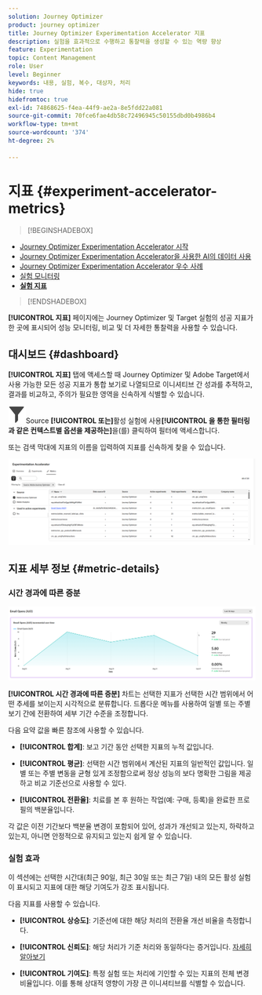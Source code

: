 ```yaml
---
solution: Journey Optimizer
product: journey optimizer
title: Journey Optimizer Experimentation Accelerator 지표
description: 실험을 효과적으로 수행하고 통찰력을 생성할 수 있는 역량 향상
feature: Experimentation
topic: Content Management
role: User
level: Beginner
keywords: 내용, 실험, 복수, 대상자, 처리
hide: true
hidefromtoc: true
exl-id: 74868625-f4ea-44f9-ae2a-8e5fdd22a081
source-git-commit: 70fce6fae4db58c72496945c50155dbd0b4986b4
workflow-type: tm+mt
source-wordcount: '374'
ht-degree: 2%

---
```


# 지표 {#experiment-accelerator-metrics}

>[!BEGINSHADEBOX]

* [Journey Optimizer Experimentation Accelerator 시작](experiment-accelerator.md)
* [Journey Optimizer Experimentation Accelerator을 사용한 AI의 데이터 사용](experiment-accelerator-security.md)
* [Journey Optimizer Experimentation Accelerator 우수 사례](experiment-accelerator-best-practices.md)
* [실험 모니터링](experiment-accelerator-monitor.md)
* **[실험 지표](experiment-accelerator-metrics.md)**

>[!ENDSHADEBOX]

**[!UICONTROL 지표]** 페이지에는 Journey Optimizer 및 Target 실험의 성공 지표가 한 곳에 표시되어 성능 모니터링, 비교 및 더 자세한 통찰력을 사용할 수 있습니다.

## 대시보드 {#dashboard}

**[!UICONTROL 지표]** 탭에 액세스할 때 Journey Optimizer 및 Adobe Target에서 사용 가능한 모든 성공 지표가 통합 보기로 나열되므로 이니셔티브 간 성과를 추적하고, 결과를 비교하고, 주의가 필요한 영역을 신속하게 식별할 수 있습니다.

![](assets/do-not-localize/Smock_Filter_18_N.svg)Source **[!UICONTROL 또는]**&#x200B;활성 실험에 사용&#x200B;**[!UICONTROL 을 통한 필터링과 같은 컨텍스트별 옵션을 제공하는]**&#x200B;을(를) 클릭하여 필터에 액세스합니다.

또는 검색 막대에 지표의 이름을 입력하여 지표를 신속하게 찾을 수 있습니다.

![](assets/experiment-monitor-metrics.png)

## 지표 세부 정보 {#metric-details}

### 시간 경과에 따른 증분

![](assets/experiment-monitor-metrics-2.png)

**[!UICONTROL 시간 경과에 따른 증분]** 차트는 선택한 지표가 선택한 시간 범위에서 어떤 추세를 보이는지 시각적으로 분류합니다. 드롭다운 메뉴를 사용하여 일별 또는 주별 보기 간에 전환하여 세부 기간 수준을 조정합니다.

다음 요약 값을 빠른 참조에 사용할 수 있습니다.

* **[!UICONTROL 합계]**: 보고 기간 동안 선택한 지표의 누적 값입니다.

* **[!UICONTROL 평균]**: 선택한 시간 범위에서 계산된 지표의 일반적인 값입니다. 일별 또는 주별 변동을 균형 있게 조정함으로써 정상 성능의 보다 명확한 그림을 제공하고 비교 기준선으로 사용할 수 있다.

* **[!UICONTROL 전환율]**: 치료를 본 후 원하는 작업(예: 구매, 등록)을 완료한 프로필의 백분율입니다.

각 값은 이전 기간보다 백분율 변경이 포함되어 있어, 성과가 개선되고 있는지, 하락하고 있는지, 아니면 안정적으로 유지되고 있는지 쉽게 알 수 있습니다.

### 실험 효과

이 섹션에는 선택한 시간대(최근 90일, 최근 30일 또는 최근 7일) 내의 모든 활성 실험이 표시되고 지표에 대한 해당 기여도가 강조 표시됩니다.

다음 지표를 사용할 수 있습니다.

* **[!UICONTROL 상승도]**: 기준선에 대한 해당 처리의 전환율 개선 비율을 측정합니다.

* **[!UICONTROL 신뢰도]**: 해당 처리가 기준 처리와 동일하다는 증거입니다. [자세히 알아보기](../content-management/experiment-calculations.md#understand-confidence)

* **[!UICONTROL 기여도]**: 특정 실험 또는 처리에 기인할 수 있는 지표의 전체 변경 비율입니다. 이를 통해 상대적 영향이 가장 큰 이니셔티브를 식별할 수 있습니다.
